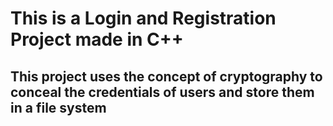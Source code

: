 # This is a Login and Registration Project made in C++

## This project uses the concept of cryptography to conceal the credentials of users and store them in a file system 